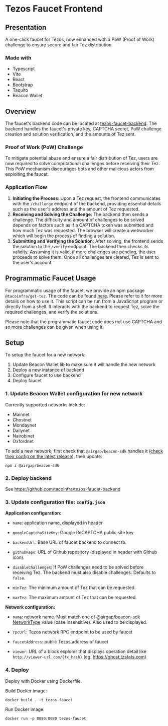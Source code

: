 # Tezos Faucet Frontend

## Presentation

A one-click faucet for Tezos, now enhanced with a PoW (Proof of Work) challenge to ensure secure and fair Tez distribution.

### Made with

- Typescript
- Vite
- React
- Bootstrap
- Taquito
- Beacon Wallet

## Overview

The faucet's backend code can be located at [tezos-faucet-backend](https://github.com/tacoinfra/tezos-faucet-backend). The backend handles the faucet's private key, CAPTCHA secret, PoW challenge creation and solution verification, and the amounts of Tez sent.

### Proof of Work (PoW) Challenge

To mitigate potential abuse and ensure a fair distribution of Tez, users are now required to solve computational challenges before receiving their Tez. This PoW mechanism discourages bots and other malicious actors from exploiting the faucet.

### Application Flow

1. **Initiating the Process**: Upon a Tez request, the frontend communicates with the `/challenge` endpoint of the backend, providing essential details such as the user's address and the amount of Tez requested.
2. **Receiving and Solving the Challenge**: The backend then sends a challenge. The difficulty and amount of challenges to be solved depends on factors such as if a CAPTCHA token was submitted and how much Tez was requested. The browser will create a webworker which will begin the process of finding a solution.
3. **Submitting and Verifying the Solution**: After solving, the frontend sends the solution to the `/verify` endpoint. The backend then checks its validity. Assuming it is valid, if more challenges are pending, the user proceeds to solve them. Once all challenges are cleared, Tez is sent to the user's account.

## Programmatic Faucet Usage

For programmatic usage of the faucet, we provide an npm package `@tacoinfra/get-tez`. The code can be found [here](https://github.com/tacoinfra/tezos-faucet/tree/main/getTez). Please refer to it for more details on how to use it. This script can be run from a JavaScript program or directly from a shell. It interacts with the backend to request Tez, solve the required challenges, and verify the solutions.

Please note that the programmatic faucet code does not use CAPTCHA and so more challenges can be given when using it.

## Setup

To setup the faucet for a new network:

1. Update Beacon Wallet lib to make sure it will handle the new network
2. Deploy a new instance of backend
3. Configure faucet to use backend
4. Deploy faucet

### 1. Update Beacon Wallet configuration for new network

Currently supported networks include:

- Mainnet
- Ghostnet
- Mondaynet
- Dailynet
- Nairobinet
- Oxfordnet

To add a new network, first check that `@airgap/beacon-sdk` handles it ([check their config on the latest release](https://github.com/airgap-it/beacon-sdk/blob/v4.0.6/packages/beacon-types/src/types/beacon/NetworkType.ts)), then update:

```
npm i @airgap/beacon-sdk
```

### 2. Deploy backend

See https://github.com/tacoinfra/tezos-faucet-backend

### 3. Update configuration file: `config.json`

**Application configuration:**

- `name`: application name, displayed in header

- `googleCaptchaSiteKey`: Google ReCAPTCHA public site key

- `backendUrl`: Base URL of faucet backend to connect to.

- `githubRepo`: URL of Github repository (displayed in header with Github icon).

- `disableChallenges`: If PoW challenges need to be solved before receiving Tez. The backend must also disable challenges. Defaults to `false`.

- `minTez`: The minimum amount of Tez that can be requested.
- `maxTez`: The maximum amount of Tez that can be requested.

**Network configuration:**

- `name`: network name. Must match one of [@airgap/beacon-sdk NetworkType](https://github.com/airgap-it/beacon-sdk/blob/v4.0.6/packages/beacon-types/src/types/beacon/NetworkType.ts) value (case insensitive). Also used to be displayed.

- `rpcUrl`: Tezos network RPC endpoint to be used by faucet

- `faucetAddress`: public Tezos address of faucet

- `viewer`: URL of a block explorer that displays operation detail like `http://viewer-url.com/{tx_hash}` (eg. https://ghost.tzstats.com)

### 4. Deploy

Deploy with Docker using Dockerfile.

Build Docker image:

```
docker build . -t tezos-faucet
```

Run Docker image:

```
docker run -p 8080:8080 tezos-faucet
```
